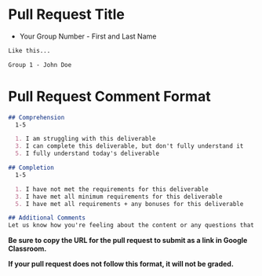 # Pull Request Title
- Your Group Number - First and Last Name
```markdown
Like this...

Group 1 - John Doe
```

# Pull Request Comment Format

```markdown
## Comprehension
  1-5

  1. I am struggling with this deliverable
  3. I can complete this deliverable, but don't fully understand it
  5. I fully understand today's deliverable

## Completion
  1-5

  1. I have not met the requirements for this deliverable
  3. I have met all minimum requirements for this deliverable
  5. I have met all requirements + any bonuses for this deliverable

## Additional Comments
Let us know how you're feeling about the content or any questions that you may still have. If you had trouble with this homework, let us know what you had trouble with. (Be as specific as possible!)
```

**Be sure to copy the URL for the pull request to submit as a link in Google Classroom.**

**If your pull request does not follow this format, it will not be graded.**
